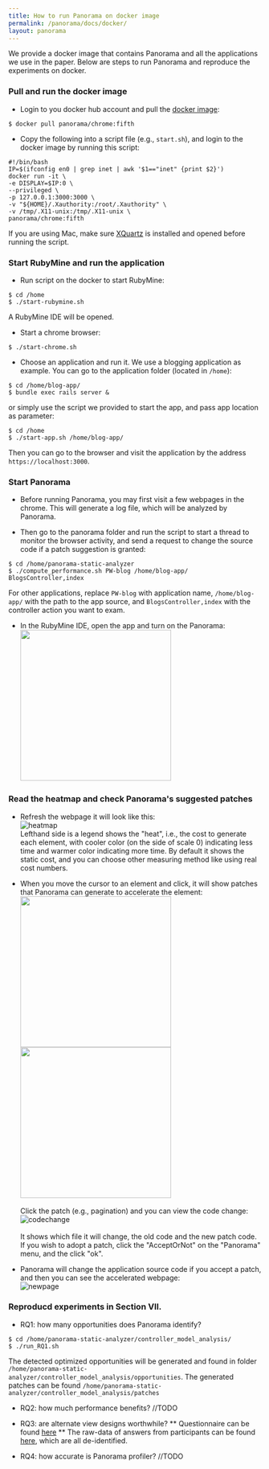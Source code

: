 ```yaml
---
title: How to run Panorama on docker image 
permalink: /panorama/docs/docker/
layout: panorama 
---
```


<div class="container" markdown="1">
<div class="row" markdown="1">
<div class="col-md-12" markdown="1">

We provide a docker image that contains Panorama and all the applications we use in the paper.
Below are steps to run Panorama and reproduce the experiments on docker.

### Pull and run the docker image 
* Login to you docker hub account and pull the [docker image](https://cloud.docker.com/repository/docker/panorama/chrome):
```
$ docker pull panorama/chrome:fifth
```

* Copy the following into a script file (e.g., `start.sh`), and login to the docker image by running this script:
```
#!/bin/bash
IP=$(ifconfig en0 | grep inet | awk '$1=="inet" {print $2}')
docker run -it \
-e DISPLAY=$IP:0 \
--privileged \
-p 127.0.0.1:3000:3000 \
-v "${HOME}/.Xauthority:/root/.Xauthority" \
-v /tmp/.X11-unix:/tmp/.X11-unix \
panorama/chrome:fifth
```
If you are using Mac, make sure [XQuartz](https://www.xquartz.org) is installed and opened before running the script.

### Start RubyMine and run the application
* Run script on the docker to start RubyMine:
```
$ cd /home
$ ./start-rubymine.sh
```
A RubyMine IDE will be opened.

* Start a chrome browser:
```
$ ./start-chrome.sh
```

* Choose an application and run it. We use a blogging application as example. You can go to the application folder (located in `/home`):
```
$ cd /home/blog-app/
$ bundle exec rails server &
```
or simply use the script we provided to start the app, and pass app location as parameter:
```
$ cd /home
$ ./start-app.sh /home/blog-app/
```
Then you can go to the browser and visit the application by the address `https://localhost:3000`.

### Start Panorama
* Before running Panorama, you may first visit a few webpages in the chrome. This will generate a log file, which will be analyzed by Panorama.

* Then go to the panorama folder and run the script to start a thread to monitor the browser activity, and send a request to change the source code if a patch suggestion is granted:
```
$ cd /home/panorama-static-analyzer
$ ./compute_performance.sh PW-blog /home/blog-app/ BlogsController,index
```
For other applications, replace `PW-blog` with application name, `/home/blog-app/` with the path to the app source, and `BlogsController,index` with the controller action you want to exam.

* In the RubyMine IDE, open the app and turn on the Panorama:<br/>
<img src="../../screenshots/start_panorama.png" width="300"><br/>

### Read the heatmap and check Panorama's suggested patches
* Refresh the webpage it will look like this:<br/>
![heatmap](../../screenshots/heatmap.png)<br/>
Lefthand side is a legend shows the "heat", i.e., the cost to generate each element, with cooler color (on the side of scale 0) indicating less time and warmer color indicating more time. By default it shows the static cost, and you can choose other measuring method like using real cost numbers. 

* When you move the cursor to an element and click, it will show patches that Panorama can generate to accelerate the element:<br/>
<img src="../../screenshots/choices1.png" width="300"><br/>
<img src="../../screenshots/choices2.png" width="300"><br/><br/>
Click the patch (e.g., pagination) and you can view the code change:
![codechange](../../screenshots/codechange.png)<br/><br/>
It shows which file it will change, the old code and the new patch code.
If you wish to adopt a patch, click the "AcceptOrNot" on the "Panorama" menu, and the click "ok".

* Panorama will change the application source code if you accept a patch, and then you can see the accelerated webpage:<br/>
![newpage](../../screenshots/newpage.png)<br/>

### Reproducd experiments in Section VII.
* RQ1: how many opportunities does Panorama identify?
```
$ cd /home/panorama-static-analyzer/controller_model_analysis/
$ ./run_RQ1.sh
```
The detected optimized opportunities will be generated and found in folder ```/home/panorama-static-analyzer/controller_model_analysis/opportunities```.
The generated patches can be found ```/home/panorama-static-analyzer/controller_model_analysis/patches```

* RQ2: how much performance benefits?
//TODO

* RQ3: are alternate view designs worthwhile?
** Questionnaire can be found [here](https://uchicago.co1.qualtrics.com/jfe/preview/SV_3HNaVHXVyhsdDZr?Q_SurveyVersionID=&Q_CHL=preview)
** The raw-data of answers from participants can be found [here](https://docs.google.com/spreadsheets/d/1EAq7ZhROnu2BCQkXYpV9XcrYSkna5FVxy2-WgOg5r2M/edit?usp=sharing), which are all de-identified. 

* RQ4: how accurate is Panorama profiler?
//TODO

</div>
</div>
</div>
